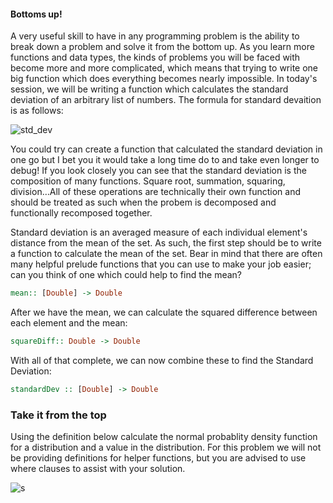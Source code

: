 #### Bottoms up!

A very useful skill to have in any programming problem is the ability to break down a problem and solve it from the bottom up. As you learn more functions and data types, the kinds of problems you will be faced with become more and more complicated, which means that trying to write one big function which does everything becomes nearly impossible. In today's session, we will be writing a function which calculates the standard deviation of an arbitrary list of numbers. The formula for standard devaition is as follows:

![std_dev](https://cdn.kastatic.org/googleusercontent/N8xzWFc6eo0XBHEXZjz1SwvLSnPezvhTRF1P17kdjUG_tnJivGKkyCxbwVe4MZ0-USOxIZBohgcjdi8e7Z4Hswcqfw )

You could try can create a function that calculated the standard deviation in one go but I bet you it would take a long time do to and take even longer to debug! If you look closely you can see that the standard deviation is the composition of many functions. Square root, summation, squaring, division…All of these operations are technically their own function and should be treated as such when the probem is decomposed and functionally recomposed together. 

Standard deviation is an averaged measure of each individual element's distance from the mean of the set. As such, the first step should be to write a function to calculate the mean of the set. Bear in mind that there are often many helpful prelude functions that you can use to make your job easier; can you think of one which could help to find the mean?
```haskell
mean:: [Double] -> Double
```
After we have the mean, we can calculate the squared difference between each element and the mean:
```haskell
squareDiff:: Double -> Double 
```
With all of that complete, we can now combine these to find the Standard Deviation:
```haskell
standardDev :: [Double] -> Double
```

### Take it from the top
Using the definition below calculate the normal probablity density function for a distribution and a value in the distribution. For this problem we will not be providing definitions for helper functions, but you are advised to use where clauses to assist with your solution.

![s](https://www.thoughtco.com/thmb/9usa32t1cvBlQmzx6Fs0YjZ262k=/768x0/filters:no_upscale():max_bytes(150000):strip_icc()/bellformula-56b749555f9b5829f8380dc8.jpg)



